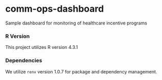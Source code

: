 # comm-ops-dashboard
Sample dashboard for monitoring of healthcare incentive programs


### R Version 

This project utilizes R version 4.3.1  


### Dependencies 

We utilize `renv` version 1.0.7 for package and dependency management.  

